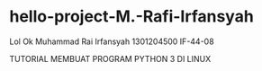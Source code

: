 # hello-project-M.-Rafi-Irfansyah
Lol Ok
Muhammad Rai Irfansyah
1301204500
IF-44-08

TUTORIAL MEMBUAT PROGRAM PYTHON 3 DI LINUX
